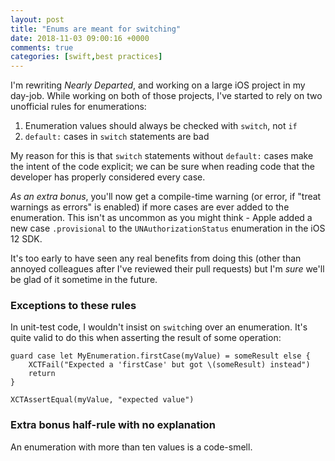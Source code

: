 ```yaml
---
layout: post
title: "Enums are meant for switching"
date: 2018-11-03 09:00:16 +0000
comments: true
categories: [swift,best practices]
---
```

I'm rewriting _Nearly Departed_, and working on a large iOS project in my day-job. While working on both of those projects, I've started to rely on two unofficial rules for enumerations:

1. Enumeration values should always be checked with `switch`, not `if`
2. `default:` cases in `switch` statements are bad

<!-- more -->

My reason for this is that `switch` statements without `default:` cases make the intent of the code explicit; we can be sure when reading code that the developer has properly considered every case.

*As an extra bonus*, you'll now get a compile-time warning (or error, if "treat warnings as errors" is enabled) if more cases are ever added to the enumeration. This isn't as uncommon as you might think - Apple added a new case `.provisional` to the `UNAuthorizationStatus` enumeration in the iOS 12 SDK.

It's too early to have seen any real benefits from doing this (other than annoyed colleagues after I've reviewed their pull requests) but I'm _sure_ we'll be glad of it sometime in the future.

### Exceptions to these rules

In unit-test code, I wouldn't insist on `switch`ing over an enumeration. It's quite valid to do this when asserting the result of some operation:

    guard case let MyEnumeration.firstCase(myValue) = someResult else {
        XCTFail("Expected a 'firstCase' but got \(someResult) instead")
        return
    }

    XCTAssertEqual(myValue, "expected value")


### Extra bonus half-rule with no explanation

An enumeration with more than ten values is a code-smell.

